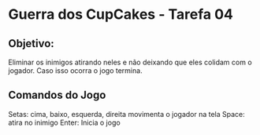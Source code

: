 # Guerra dos CupCakes - Tarefa 04

## Objetivo:

Eliminar os inimigos atirando neles e não deixando que eles colidam com o jogador. Caso isso ocorra o jogo termina.


## Comandos do Jogo

Setas: cima, baixo, esquerda, direita movimenta o jogador na tela
Space: atira no inimigo
Enter: Inicia o jogo

